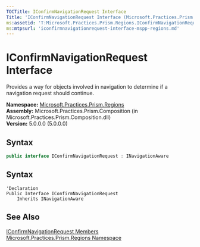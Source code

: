 ```yaml
---
TOCTitle: IConfirmNavigationRequest Interface
Title: 'IConfirmNavigationRequest Interface (Microsoft.Practices.Prism.Regions)'
ms:assetid: 'T:Microsoft.Practices.Prism.Regions.IConfirmNavigationRequest'
ms:mtpsurl: 'iconfirmnavigationrequest-interface-mspp-regions.md'
---
```


# IConfirmNavigationRequest Interface

Provides a way for objects involved in navigation to determine if a navigation request should continue.

**Namespace:** [Microsoft.Practices.Prism.Regions](/patterns-practices/reference/mspp-regions-namespace)<br/>
**Assembly:** Microsoft.Practices.Prism.Composition (in Microsoft.Practices.Prism.Composition.dll)<br/>
**Version:** 5.0.0.0 (5.0.0.0)

## Syntax

```C#
public interface IConfirmNavigationRequest : INavigationAware
```

## Syntax

```VB
'Declaration
Public Interface IConfirmNavigationRequest
	Inherits INavigationAware
```

## See Also

[IConfirmNavigationRequest Members](/patterns-practices/reference/iconfirmnavigationrequest-members-mspp-regions)<br/>
[Microsoft.Practices.Prism.Regions Namespace](/patterns-practices/reference/mspp-regions-namespace)<br/>